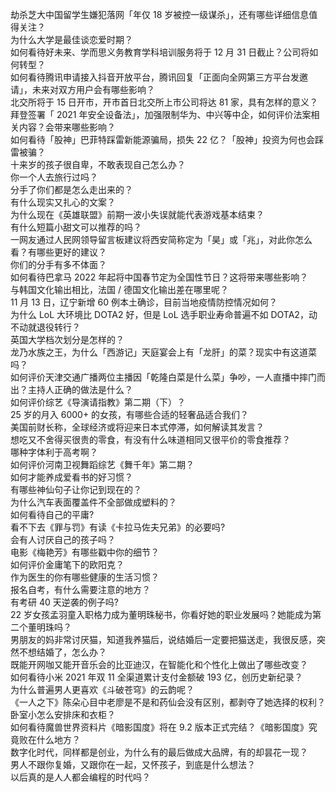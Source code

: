 劫杀芝大中国留学生嫌犯落网「年仅 18 岁被控一级谋杀」，还有哪些详细信息值得关注？  
为什么大学是最佳谈恋爱时期？  
如何看待好未来、学而思义务教育学科培训服务将于 12 月 31 日截止？公司将如何转型？  
如何看待腾讯申请接入抖音开放平台，腾讯回复「正面向全网第三方平台发邀请」，未来对双方用户会有哪些影响？  
北交所将于 15 日开市，开市首日北交所上市公司将达 81 家，具有怎样的意义？  
拜登签署「 2021 年安全设备法」，加强限制华为、中兴等中企，如何评价法案相关内容？会带来哪些影响？  
如何看待「股神」巴菲特踩雷新能源骗局，损失 22 亿？「股神」投资为何也会踩雷被骗？  
十来岁的孩子很自卑，不敢表现自己怎么办？  
你一个人去旅行过吗？  
分手了你们都是怎么走出来的？  
有什么现实又扎心的文案？  
为什么现在《英雄联盟》前期一波小失误就能代表游戏基本结束？  
有什么短篇小甜文可以推荐的吗？  
一网友通过人民网领导留言板建议将西安简称定为「昊」或「兆」，对此你怎么看？有哪些更好的建议？  
你们的分手有多不体面？  
如何看待巴拿马 2022 年起将中国春节定为全国性节日？这将带来哪些影响？  
与韩国文化输出相比，法国 / 德国文化输出差在哪里呢？  
11 月 13 日，辽宁新增 60 例本土确诊，目前当地疫情防控情况如何？  
为什么 LoL 大环境比 DOTA2 好，但是 LoL 选手职业寿命普遍不如 DOTA2，动不动就退役转行？  
英国大学档次划分是怎样的？  
龙乃水族之王，为什么「西游记」天庭宴会上有「龙肝」的菜？现实中有这道菜吗？  
如何评价天津交通广播两位主播因「乾隆白菜是什么菜」争吵，一人直播中摔门而出？主持人正确的做法是什么？  
如何评价综艺《导演请指教》第二期（下）？  
25 岁的月入 6000+ 的女孩，有哪些合适的轻奢品适合我们？  
美国前财长称，全球经济或将迎来日本式停滞，如何解读其发言？  
想吃又不舍得买很贵的零食，有没有什么味道相同又很平价的零食推荐？  
哪种字体利于高考啊？  
如何评价河南卫视舞蹈综艺《舞千年》第二期？  
如何才能养成爱看书的好习惯？  
有哪些神仙句子让你记到现在的？  
为什么汽车表面覆盖件不全部做成塑料的？  
如何看待自己的平庸?  
看不下去《罪与罚》有读《卡拉马佐夫兄弟》的必要吗?  
会有人讨厌自己的孩子吗？  
电影《梅艳芳》有哪些戳中你的细节？  
如何评价金庸笔下的欧阳克？  
作为医生的你有哪些健康的生活习惯？  
报名自考，有什么需要注意的地方？  
有考研 40 天逆袭的例子吗?  
22 岁女孩孟羽童入职格力成为董明珠秘书，你看好她的职业发展吗？她能成为第二个董明珠吗？  
男朋友的妈非常讨厌猫，知道我养猫后，说结婚后一定要把猫送走，我很反感，突然不想结婚了，怎么办？  
既能开网咖又能开音乐会的比亚迪汉，在智能化和个性化上做出了哪些改变？  
如何看待小米 2021  年双 11 全渠道累计支付金额破 193 亿，创历史新纪录？  
为什么普遍男人更喜欢《斗破苍穹》的云韵呢？  
《一人之下》陈朵心目中老廖是不是和药仙会没有区别，都剥夺了她选择的权利？  
卧室小怎么安排床和衣柜？  
如何看待魔兽世界资料片《暗影国度》将在 9.2 版本正式完结？《暗影国度》究竟败在什么地方？  
数字化时代，同样都是创业，为什么有的最后做成大品牌，有的却昙花一现？  
男人不跟你复婚，又跟你在一起，又怀孩子，到底是什么想法？  
以后真的是人人都会编程的时代吗？  
